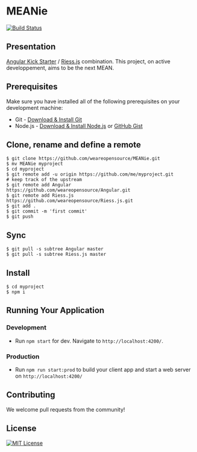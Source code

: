# MEANie
[![Build Status](https://travis-ci.org/weareopensource/meanjs-2.svg?branch=master)](https://travis-ci.org/weareopensource/meanjs-2)

## Presentation 
[Angular Kick Starter](https://github.com/weareopensource/Angular) / [Riess.js](https://github.com/weareopensource/Riess.js) combination. This project, on active developpement, aims to be the next MEAN.

## Prerequisites
Make sure you have installed all of the following prerequisites on your development machine:
* Git - [Download & Install Git](https://git-scm.com/downloads)
* Node.js - [Download & Install Node.js](https://nodejs.org/en/download/) or [GitHub Gist](https://gist.github.com/isaacs/579814)

## Clone, rename and define a remote
```
$ git clone https://github.com/weareopensource/MEANie.git
$ mv MEANie myproject
$ cd myproject
$ git remote add -u origin https://github.com/me/myproject.git
# keep track of the upstream
$ git remote add Angular https://github.com/weareopensource/Angular.git
$ git remote add Riess.js https://github.com/weareopensource/Riess.js.git
$ git add .
$ git commit -m 'first commit'
$ git push
```

## Sync
```
$ git pull -s subtree Angular master
$ git pull -s subtree Riess.js master
```

## Install
```
$ cd myproject
$ npm i
```

## Running Your Application
   ### Development
   * Run `npm start` for dev. Navigate to `http://localhost:4200/`.
   ### Production
   * Run `npm run start:prod` to build your client app and start a web server on `http://localhost:4200/`
## Contributing
We welcome pull requests from the community!
## License
[![MIT License](https://img.shields.io/badge/license-MIT-blue.svg?style=flat)](/LICENSE.md)